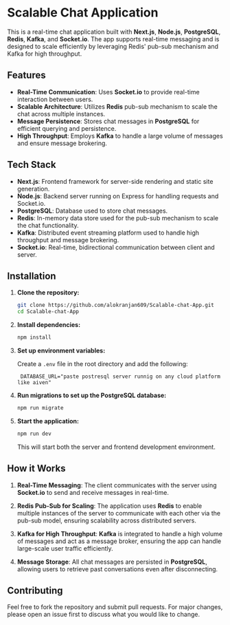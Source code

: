 
# Scalable Chat Application

This is a real-time chat application built with **Next.js**, **Node.js**, **PostgreSQL**, **Redis**, **Kafka**, and **Socket.io**. The app supports real-time messaging and is designed to scale efficiently by leveraging Redis' pub-sub mechanism and Kafka for high throughput.

## Features

- **Real-Time Communication**: Uses **Socket.io** to provide real-time interaction between users.
- **Scalable Architecture**: Utilizes **Redis** pub-sub mechanism to scale the chat across multiple instances.
- **Message Persistence**: Stores chat messages in **PostgreSQL** for efficient querying and persistence.
- **High Throughput**: Employs **Kafka** to handle a large volume of messages and ensure message brokering.

## Tech Stack

- **Next.js**: Frontend framework for server-side rendering and static site generation.
- **Node.js**: Backend server running on Express for handling requests and Socket.io.
- **PostgreSQL**: Database used to store chat messages.
- **Redis**: In-memory data store used for the pub-sub mechanism to scale the chat functionality.
- **Kafka**: Distributed event streaming platform used to handle high throughput and message brokering.
- **Socket.io**: Real-time, bidirectional communication between client and server.

## Installation

1. **Clone the repository:**

   ```bash
   git clone https://github.com/alokranjan609/Scalable-chat-App.git
   cd Scalable-chat-App
   ```

2. **Install dependencies:**

   ```bash
   npm install
   ```

3. **Set up environment variables:**

   Create a `.env` file in the root directory and add the following:

   ```env
    DATABASE_URL="paste postresql server runnig on any cloud platform like aiven"
   ```

4. **Run migrations to set up the PostgreSQL database:**

   ```bash
   npm run migrate
   ```

5. **Start the application:**

   ```bash
   npm run dev
   ```

   This will start both the server and frontend development environment.

## How it Works

1. **Real-Time Messaging**: 
   The client communicates with the server using **Socket.io** to send and receive messages in real-time.

2. **Redis Pub-Sub for Scaling**:
   The application uses **Redis** to enable multiple instances of the server to communicate with each other via the pub-sub model, ensuring scalability across distributed servers.

3. **Kafka for High Throughput**:
   **Kafka** is integrated to handle a high volume of messages and act as a message broker, ensuring the app can handle large-scale user traffic efficiently.

4. **Message Storage**:
   All chat messages are persisted in **PostgreSQL**, allowing users to retrieve past conversations even after disconnecting.

## Contributing

Feel free to fork the repository and submit pull requests. For major changes, please open an issue first to discuss what you would like to change.

